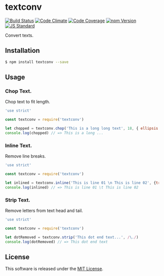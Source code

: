 textconv
==========

<!---
This file is generated by ape-tmpl. Do not update manually.
--->

<!-- Badge Start -->
<a name="badges"></a>

[![Build Status][bd_travis_shield_url]][bd_travis_url]
[![Code Climate][bd_codeclimate_shield_url]][bd_codeclimate_url]
[![Code Coverage][bd_codeclimate_coverage_shield_url]][bd_codeclimate_url]
[![npm Version][bd_npm_shield_url]][bd_npm_url]
[![JS Standard][bd_standard_shield_url]][bd_standard_url]

[bd_repo_url]: https://github.com/okunishinishi/node-textconv
[bd_travis_url]: http://travis-ci.org/okunishinishi/node-textconv
[bd_travis_shield_url]: http://img.shields.io/travis/okunishinishi/node-textconv.svg?style=flat
[bd_travis_com_url]: http://travis-ci.com/okunishinishi/node-textconv
[bd_travis_com_shield_url]: https://api.travis-ci.com/okunishinishi/node-textconv.svg?token=
[bd_license_url]: https://github.com/okunishinishi/node-textconv/blob/master/LICENSE
[bd_codeclimate_url]: http://codeclimate.com/github/okunishinishi/node-textconv
[bd_codeclimate_shield_url]: http://img.shields.io/codeclimate/github/okunishinishi/node-textconv.svg?style=flat
[bd_codeclimate_coverage_shield_url]: http://img.shields.io/codeclimate/coverage/github/okunishinishi/node-textconv.svg?style=flat
[bd_gemnasium_url]: https://gemnasium.com/okunishinishi/node-textconv
[bd_gemnasium_shield_url]: https://gemnasium.com/okunishinishi/node-textconv.svg
[bd_npm_url]: http://www.npmjs.org/package/textconv
[bd_npm_shield_url]: http://img.shields.io/npm/v/textconv.svg?style=flat
[bd_standard_url]: http://standardjs.com/
[bd_standard_shield_url]: https://img.shields.io/badge/code%20style-standard-brightgreen.svg

<!-- Badge End -->


<!-- Description Start -->
<a name="description"></a>

Convert texts.

<!-- Description End -->


<!-- Overview Start -->
<a name="overview"></a>



<!-- Overview End -->


<!-- Sections Start -->
<a name="sections"></a>

<!-- Section from "doc/guides/01.Installation.md.hbs" Start -->

<a name="section-doc-guides-01-installation-md"></a>

Installation
-----

```bash
$ npm install textconv --save
```


<!-- Section from "doc/guides/01.Installation.md.hbs" End -->

<!-- Section from "doc/guides/02.Usage.md.hbs" Start -->

<a name="section-doc-guides-02-usage-md"></a>

Usage
---------


### Chop Text.

Chop text to fit length.

```javascript
'use strict'

const textconv = require('textconv')

let chopped = textconv.chop('This is a long long text', 18, { ellipsis: true })
console.log(chopped) // => This is a long ...

```

### Inline Text.

Remove line breaks.

```javascript
'use strict'

const textconv = require('textconv')

let inlined = textconv.inline('This is line 01 \n This is line 02', {trim: true})
console.log(inlined) // => This is line 01 \t This is line 02

```

### Strip Text.

Remove letters from text head and tail.

```javascript
'use strict'

const textconv = require('textconv')

let dotRemoved = textconv.strip('This dot end text...', /\./)
console.log(dotRemoved) // => This dot end text

```


<!-- Section from "doc/guides/02.Usage.md.hbs" End -->


<!-- Sections Start -->


<!-- LICENSE Start -->
<a name="license"></a>

License
-------
This software is released under the [MIT License](https://github.com/okunishinishi/node-textconv/blob/master/LICENSE).

<!-- LICENSE End -->



